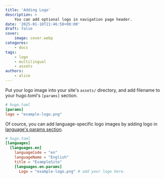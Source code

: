 ```yaml
---
title: 'Adding Logo'
description: >
    You can add optional logo in navigation page header.
date: '2025-01-18T21:46:50+08:00'
draft: false
cover:
    image: cover.webp
categores:
    - docs
tags:
    - logo
    - multilingual
    - assets
authors:
    - alice
---
```


Put your logo image into your site's `assets/` directory, and add filename to your hugo.toml's `[params]` section.

```toml
# hugo.toml
[params]
logo = "example-logo.png"
```

Of cource, you can add language-specific logo images by adding logo in [language's params section](https://gohugo.io/content-management/multilingual/).

``` toml
# hugo.toml
[languages]
  [languages.en]
    languageCode = "en"
    languageName = "English"
    title = "ExampleSite"
    [languages.en.params]
      Logo = "example-logo.png" # add your logo here.
```
